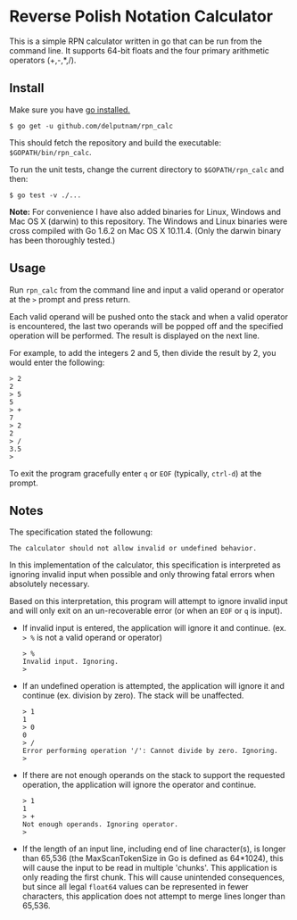 # Reverse Polish Notation Calculator

This is a simple RPN calculator written in go that can be run from the command line. It supports 64-bit floats and the four primary arithmetic operators (+,-,*,/).

## Install

Make sure you have [go installed.](https://golang.org/doc/install)

`$ go get -u github.com/delputnam/rpn_calc`

This should fetch the repository and build the executable: `$GOPATH/bin/rpn_calc`.

To run the unit tests, change the current directory to `$GOPATH/rpn_calc` and then:

`$ go test -v ./...`

__Note:__ For convenience I have also added binaries for Linux, Windows and Mac OS X (darwin) to this repository. The Windows and Linux binaries were cross compiled with Go 1.6.2 on Mac OS X 10.11.4. (Only the darwin binary has been thoroughly tested.)

## Usage

Run `rpn_calc` from the command line and input a valid operand or operator at the `>` prompt and press return.

Each valid operand will be pushed onto the stack and when a valid operator is encountered, the last two operands will be popped off and the specified operation will be performed. The result is displayed on the next line.

For example, to add the integers 2 and 5, then divide the result by 2, you would enter the following:

```
> 2
2
> 5
5
> +
7
> 2
2
> /
3.5
>
```

To exit the program gracefully enter `q` or `EOF` (typically, `ctrl-d`) at the prompt.

## Notes

The specification stated the followung:

```
The calculator should not allow invalid or undefined behavior.
```

In this implementation of the calculator, this specification is interpreted as ignoring invalid input when possible and only throwing fatal errors when absolutely necessary.

Based on this interpretation, this program will attempt to ignore invalid input and will only exit on an un-recoverable error (or when an `EOF` or `q` is input).

* If invalid input is entered, the application will ignore it and continue. (ex. `> %` is not a valid operand or operator)
  ```
  > %
  Invalid input. Ignoring.
  >
  ```

* If an undefined operation is attempted, the application will ignore it and continue (ex. division by zero). The stack will be unaffected.
  ```
  > 1
  1
  > 0
  0
  > /
  Error performing operation '/': Cannot divide by zero. Ignoring.
  >
  ```

* If there are not enough operands on the stack to support the requested operation, the application will ignore the operator and continue.
  ```
  > 1
  1
  > +
  Not enough operands. Ignoring operator.
  >
  ```

* If the length of an input line, including end of line character(s), is longer than 65,536 (the MaxScanTokenSize in Go is defined as 64*1024), this will cause the input to be read in multiple 'chunks'. This application is only reading the first chunk. This will cause unintended consequences, but since all legal `float64` values can be represented in fewer characters, this application does not attempt to merge lines longer than 65,536.
